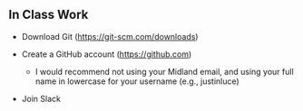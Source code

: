 ## In Class Work

- Download Git (https://git-scm.com/downloads)

- Create a GitHub account (https://github.com)
    - I would recommend not using your Midland email, and using your full name in lowercase for your username (e.g., justinluce)

- Join Slack